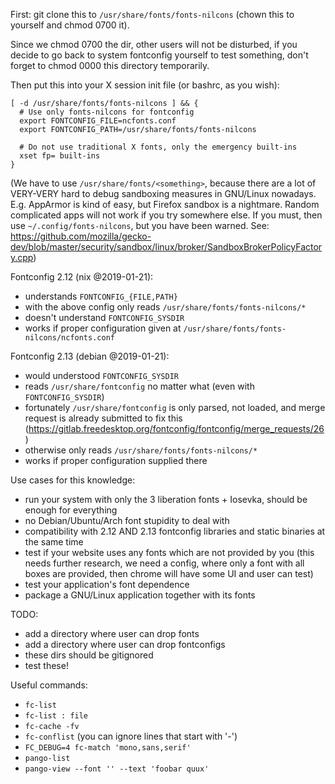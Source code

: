 First: git clone this to `/usr/share/fonts/fonts-nilcons` (chown this
to yourself and chmod 0700 it).

Since we chmod 0700 the dir, other users will not be disturbed, if
you decide to go back to system fontconfig yourself to test something,
don't forget to chmod 0000 this directory temporarily.

Then put this into your X session init file (or bashrc, as you wish):

    [ -d /usr/share/fonts/fonts-nilcons ] && {
      # Use only fonts-nilcons for fontconfig
      export FONTCONFIG_FILE=ncfonts.conf
      export FONTCONFIG_PATH=/usr/share/fonts/fonts-nilcons

      # Do not use traditional X fonts, only the emergency built-ins
      xset fp= built-ins
    }

(We have to use `/usr/share/fonts/<something>`, because there are a lot of
VERY-VERY hard to debug sandboxing measures in GNU/Linux nowadays. E.g.
AppArmor is kind of easy, but Firefox sandbox is a nightmare.  Random
complicated apps will not work if you try somewhere else.  If you must,
then use `~/.config/fonts-nilcons`, but you have been warned.  See:
https://github.com/mozilla/gecko-dev/blob/master/security/sandbox/linux/broker/SandboxBrokerPolicyFactory.cpp)

Fontconfig 2.12 (nix @2019-01-21):
  - understands `FONTCONFIG_{FILE,PATH}`
  - with the above config only reads `/usr/share/fonts/fonts-nilcons/*`
  - doesn't understand `FONTCONFIG_SYSDIR`
  - works if proper configuration given at `/usr/share/fonts/fonts-nilcons/ncfonts.conf`

Fontconfig 2.13 (debian @2019-01-21):
  - would understood `FONTCONFIG_SYSDIR`
  - reads `/usr/share/fontconfig` no matter what (even with `FONTCONFIG_SYSDIR`)
  - fortunately `/usr/share/fontconfig` is only parsed, not loaded,
    and merge request is already submitted to fix this
    (https://gitlab.freedesktop.org/fontconfig/fontconfig/merge_requests/26)
  - otherwise only reads `/usr/share/fonts/fonts-nilcons/*`
  - works if proper configuration supplied there

Use cases for this knowledge:
  - run your system with only the 3 liberation fonts + Iosevka, should be enough for everything
  - no Debian/Ubuntu/Arch font stupidity to deal with
  - compatibility with 2.12 AND 2.13 fontconfig libraries and static binaries at the same time
  - test if your website uses any fonts which are not provided by you
    (this needs further research, we need a config, where only a font
    with all boxes are provided, then chrome will have some UI and
    user can test)
  - test your application's font dependence
  - package a GNU/Linux application together with its fonts

TODO:
  - add a directory where user can drop fonts
  - add a directory where user can drop fontconfigs
  - these dirs should be gitignored
  - test these!

Useful commands:
  - `fc-list`
  - `fc-list : file`
  - `fc-cache -fv`
  - `fc-conflist` (you can ignore lines that start with '-')
  - `FC_DEBUG=4 fc-match 'mono,sans,serif'`
  - `pango-list`
  - `pango-view --font '' --text 'foobar quux'`
